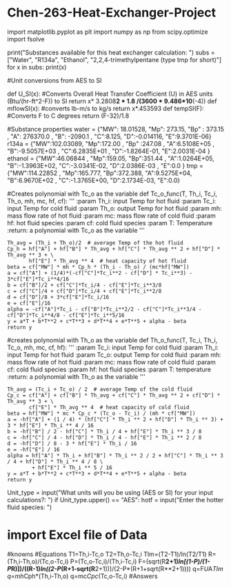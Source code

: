 # Chen-263-Heat-Exchanger-Project
import matplotlib.pyplot as plt
import numpy as np
from scipy.optimize import fsolve


print("Substances available for this heat exchanger calculation: ")
subs = ["Water", "R134a", "Ethanol", "2,2,4-trimethylpentane (type tmp for short)"]
for x in subs:
    print(x)

#Unit conversions from AES to SI

def U_SI(x): #Converts Overall Heat Transfer Coefficient (U) in AES units (Btu/(hr-ft^2-F)) to SI
    return x* 3.2808**2 * 1.8 /(3600 * 9.486*10**(-4))
def mflowSI(x): #converts lb-m/s to kg/s
    return x*.453593
def tempSI(F): #Converts F to C degrees
    return (F-32)/1.8

#Substance properties
water = {"MW": 18.01528, "Mp": 273.15, "Bp" : 373.15 , "A": 276370.0 , "B": -2090.1 , "C":8.125, "D":-0.014116,
         "E":9.3701E-06}
r134a = {"MW":102.03089, "Mp":172.00 , "Bp" :247.08 , "A":6.5108E+05 , "B":-9.5057E+03 , "C":6.2835E+01 ,
         "D":-1.8264E-01, "E":2.0031E-04 }
ethanol = {"MW":46.06844 , "Mp":159.05, "Bp":351.44 , "A":1.0264E+05, "B":-1.3963E+02, "C":-3.0341E-02,
           "D":2.0386E-03 , "E":0.0 }
tmp = {"MW":114.22852 , "Mp":165.777, "Bp":372.388, "A":9.5275E+04, "B":6.9670E+02 , "C":-1.3765E+00, "D":2.1734E-03,
       "E":0.0}

#Creates polynomial with Tc_o as the variable
def Tc_o_func(T, Th_i, Tc_i, Th_o, mh, mc, hf, cf):
    '''
    :param Th_i: input Temp for hot fluid
    :param Tc_i: input Temp for cold fluid
    :param Th_o: output Temp for hot fluid
    :param mh: mass flow rate of hot fluid
    :param mc: mass flow rate of cold fluid
    :param hf: hot fluid species
    :param cf: cold fluid species
    :param T: Temperature
    :return: a polynomial with Tc_o as the variable
    '''

    Th_avg = (Th_i + Th_o)/2  # average Temp of the hot fluid
    Cp_h = hf["A"] + hf["B"] * Th_avg + hf["C"] * Th_avg ** 2 + hf["D"] * Th_avg ** 3 + \
           hf["E"] * Th_avg ** 4  # heat capacity of hot fluid
    beta = cf["MW"] * mh * Cp_h * (Th_i - Th_o) / (mc*hf["MW"])
    a = cf["A"] + (1/4)*(-cf["C"]*Tc_i**2 - cf["D"] * Tc_i**3) - 3*cf["E"]*Tc_i**4/16
    b = cf["B"]/2 + cf["C"]*Tc_i/4 - cf["E"]*Tc_i**3/8
    c = cf["C"]/4 + cf["D"]*Tc_i/4 + cf["E"]*Tc_i**2/8
    d = cf["D"]/8 + 3*cf["E"]*Tc_i/16
    e = cf["E"]/16
    alpha = -cf["A"]*Tc_i - cf["B"]*Tc_i**2/2 - cf["C"]*Tc_i**3/4 - cf["D"]*Tc_i**4/8 - cf["E"]*Tc_i**5/16
    y = a*T + b*T**2 + c*T**3 + d*T**4 + e*T**5 + alpha - beta
    return y

#creates polynomial with Th_o as the variable
def Th_o_func(T, Tc_i, Th_i, Tc_o, mh, mc, cf, hf):
    '''
    :param Tc_i: input Temp for cold fluid
    :param Th_i: input Temp for hot fluid
    :param Tc_o: output Temp for cold fluid
    :param mh: mass flow rate of hot fluid
    :param mc: mass flow rate of cold fluid
    :param cf: cold fluid species
    :param hf: hot fluid species
    :param T: temperature
    :return: a polynomial with Th_o as the variable
    '''

    Th_avg = (Tc_i + Tc_o) / 2  # average Temp of the cold fluid
    Cp_c = cf["A"] + cf["B"] * Th_avg + cf["C"] * Th_avg ** 2 + cf["D"] * Th_avg ** 3 + \
           cf["E"] * Th_avg ** 4  # heat capacity of cold fluid
    beta = hf["MW"] * mc * Cp_c * (Tc_o - Tc_i) / (mh * cf["MW"])
    a = -hf["A"] + (1 / 4) * (hf["C"] * Th_i ** 2 + hf["D"] * Th_i ** 3) + 3 * hf["E"] * Th_i ** 4 / 16
    b = -hf["B"] / 2 - hf["C"] * Th_i / 4 + hf["E"] * Th_i ** 3 / 8
    c = -hf["C"] / 4 - hf["D"] * Th_i / 4 - hf["E"] * Th_i ** 2 / 8
    d = -hf["D"] / 8 - 3 * hf["E"] * Th_i / 16
    e = -hf["E"] / 16
    alpha = hf["A"] * Th_i + hf["B"] * Th_i ** 2 / 2 + hf["C"] * Th_i ** 3 / 4 + hf["D"] * Th_i ** 4 / 8 \
            + hf["E"] * Th_i ** 5 / 16
    y = a*T + b*T**2 + c*T**3 + d*T**4 + e*T**5 + alpha - beta
    return y

Unit_type = input("What units will you be using (AES or SI) for your input calculations?:  ")
if Unit_type.upper() == "AES":
    hotf = input("Enter the hotter fluid species: ")


# import Excel file of Data
#knowns
#Equations
T1=Th,i-Tc,o
T2=Th,o-Tc,i
Tlm=(T2-T1)/ln(T2/T1)
R=(Th,i-Th,o)/(Tc,o-Tc,i)
P=(Tc,o-Tc,i)/(Th,i-Tc,i)
F=(sqrt(R**2+1)*ln[(1-P)/(1-P*R)])/((R-1)*ln((2-P*(R+1-sqrt(R**2+1)))/(2-P*(R+1+sqrt(R**2+1))))
q=F*U*A*Tlm
q=mh*Cph*(Th,i-Th,o)
q=mc*Cpc*(Tc,o-Tc,i)
#Answers
